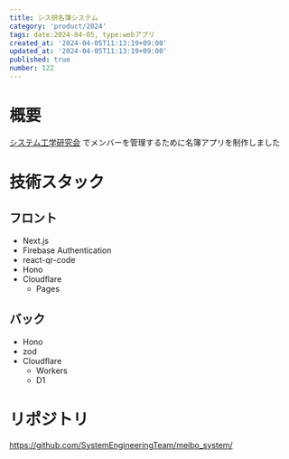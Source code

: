 ```yaml
---
title: シス研名簿システム
category: 'product/2024'
tags: date:2024-04-05, type:webアプリ
created_at: '2024-04-05T11:13:19+09:00'
updated_at: '2024-04-05T11:13:19+09:00'
published: true
number: 122
---
```


# 概要
[システム工学研究会](https://www.sysken.net/) でメンバーを管理するために名簿アプリを制作しました

# 技術スタック
## フロント
- Next.js
- Firebase Authentication
- react-qr-code
- Hono
- Cloudflare
    - Pages

## バック
- Hono
- zod
- Cloudflare
    - Workers
    - D1

# リポジトリ
https://github.com/SystemEngineeringTeam/meibo_system/

